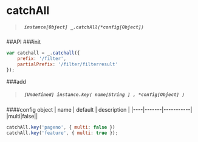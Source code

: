 # catchAll
> ##### ``` instance[Object] _.catchAll(*config[Object])```

##API
###init
```javascript
var catchall = _.catchall({
    prefix: '/filter',
    partialPrefix: '/filter/filterresult'
});
```
###add
> ##### ``` [Undefined] instance.key( name[String ] , *config[Object] )```
####config object
| name | default | description |
|----|-------|-----------|
|multi|false||
``` javascript
catchAll.key('pageno', { multi: false })
catchAll.key('feature', { multi: true });
```
